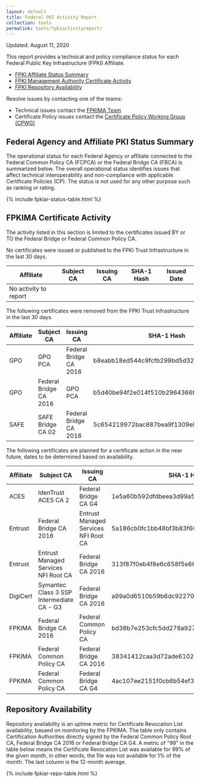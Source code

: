 ```yaml
---
layout: default 
title: Federal PKI Activity Report
collection: tools
permalink: tools/fpkiactivityreport/
---
```


Updated: August 11, 2020

This report provides a technical and policy compliance status for each Federal Public Key Infrastructure (FPKI) Affiliate.

- [FPKI Affiliate Status Summary](#fpki-affiliate-status-summary)
- [FPKI Management Authority Certificate Activity](#fpkima-certificate-activity)
- [FPKI Repository Availability](#repository-availability)

Resolve issues by contacting one of the teams:  

- Technical issues contact the [FPKIMA Team](mailto:fpki-help@gsa.gov) 
- Certificate Policy issues contact the [Certificate Policy Working Group (CPWG)](mailto:fpkipa_cpwg@listserv.gsa.gov)  

## Federal Agency and Affiliate PKI Status Summary
The operational status for each Federal Agency or affiliate connected to the Federal Common Policy CA (FCPCA) or the Federal Bridge CA (FBCA) is summarized below. The overall operational status identifies issues that affect technical interoperability and non-compliance with applicable Certificate Policies (CP). The status is not used for any other purpose such as ranking or rating.

{% include fpkiar-status-table.html %}

## FPKIMA Certificate Activity
The activity listed in this section is limited to the certificates issued BY or TO the Federal Bridge or Federal Common Policy CA.

No certificates were issued or published to the FPKI Trust Infrastructure in the last 30 days.

| Affiliate | Subject CA | Issuing CA | SHA-1 Hash | Issued Date |
| --------- | ---------- | ---------- | ------ | ------ |
| No activity to report|  |   |   |  |


The following certificates were removed from the FPKI Trust Infrastructure in the last 30 days.

| Affiliate | Subject CA | Issuing CA | SHA-1 Hash | Expiration Date |
| --------- | ---------- | ---------- | ------ | ------ |
| GPO | GPO PCA | Federal Bridge CA 2016 | b8eabb18ed544c9fcfb299bd5d322127e6f48d90 | 8/3/20 |
| GPO | Federal Bridge CA 2016 | GPO PCA | b5d40be94f2e014f510b2964366f1013f41af30e | 8/4/20 |
| SAFE | SAFE Bridge CA 02 | Federal Bridge CA 2016 | 5c654219972bac887bea9f1309eb9e052fb7757e | 6/7/21 |

The following certificates are planned for a certificate action in the near future, dates to be determined based on availability.

| Affiliate | Subject CA | Issuing CA | SHA-1 Hash | Expiration Date | Action |
| --------- | ---------- | ---------- | ---------- | ---------- | -------- |
| ACES | IdenTrust ACES CA 2 | Federal Bridge CA G4 | 1e5a60b592dfdbeea3d99a5225abc5e2239b987e | 8/21/21 | Revoke on 8/18/20 |
| Entrust | Federal Bridge CA 2016 | Entrust Managed Services NFI Root CA | 5a186cb0fc1bb48bf3b83f60f86b2703a63a0ded | 11/20/2020 | Revocation |
| Entrust | Entrust Managed Services NFI Root CA | Federal Bridge CA 2016 | 313f87f0eb4f8e6c658f5e66f58764282c54fba4 | 11/16/20 | Reissue |
| DigiCert | Symantec Class 3 SSP Intermediate CA - G3 | Federal Bridge CA 2016 | a99a0d6510b59b6dc92270eae1f24fbc21d2dcce | 10/25/20 | Remove |
| FPKIMA | Federal Bridge CA 2016 | Federal Common Policy CA | bd38b7e253cfc5dd278a927f88833fb44c6af03a | 10/28/2020 | Revocation |
| FPKIMA | Federal Common Policy CA | Federal Bridge CA 2016 | 38341412caa3d72ade61022240411444d21b1de9 | 10/28/20 | Revocation or removal |
| FPKIMA | Federal Common Policy CA | Federal Bridge CA G4 | 4ac107ee2151f0cb6b54ef350759f7bb51a3fca2 | 12/12/20 | Reissue |



## Repository Availability 
Repository availability is an uptime metric for Certificate Revocation List availability, basaed on monitoring by the FPKIMA. The table only contains Certification Authorities directly signed by the Federal Common Policy Root CA, Federal Bridge CA 2016 or Federal Bridge CA G4. A metric of "99" in the table below means the Certificate Revocation List was available for 99% of the given month, in other words, the file was not available for 1% of the month. The last column is the 12-month average.

{% include fpkiar-repo-table.html %}
